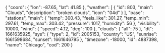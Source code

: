 {
    "coord": 
        {
            "lon": -87.65,
            "lat": 41.85
        },
    "weather": [ 
        {
            "id": 803,
            "main": "Clouds",
            "description": "broken clouds",
            "icon": "04d"
            } 
        ],
    "base": "stations",
    "main": 
        {
            "temp": 300.43,
            "feels_like": 301.27,
            "temp_min": 297.61,
            "temp_max": 303.42,
            "pressure": 1017,
            "humidity": 56
        },
    "visibility": 10000,
    "wind": 
        {
            "speed": 4.12,
            "deg": 100
        },
    "clouds": 
        {
            "all": 75
        },
    "dt": 1661635925,
    "sys": 
        {
            "type": 2,
            "id": 2005153,
            "country": "US",
            "sunrise": 1661598684,
            "sunset": 1661646795
        },
    "timezone": -18000,
    "id": 4887398,
    "name": "Chicago",
    "cod": 200
}